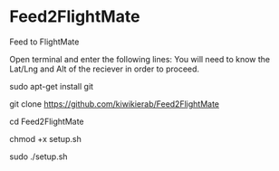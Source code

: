 # Feed2FlightMate
Feed to FlightMate


Open terminal and enter the following lines:
You will need to know the Lat/Lng and Alt of the reciever in order to proceed.


sudo apt-get install git


git clone https://github.com/kiwikierab/Feed2FlightMate


cd Feed2FlightMate


chmod +x setup.sh


sudo ./setup.sh
